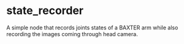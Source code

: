 # state_recorder
A simple node that records joints states of a BAXTER arm while also recording the images coming through head camera.
